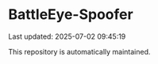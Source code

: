 # BattleEye-Spoofer

Last updated: 2025-07-02 09:45:19

This repository is automatically maintained.
